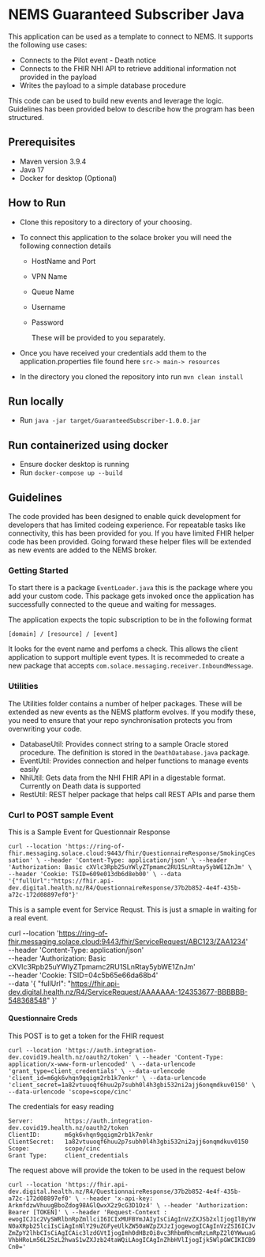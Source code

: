 # NEMS Guaranteed Subscriber Java

This application can be used as a template to connect to NEMS. It supports the following use cases:

- Connects to the Pilot event - Death notice
- Connects to the FHIR NHI API to retrieve additional information not provided in the payload
- Writes the payload to a simple database procedure

This code can be used to build new events and leverage the logic. Guidelines has been provided below to describe how the program has been structured.

## Prerequisites

- Maven version 3.9.4
- Java 17
- Docker for desktop (Optional)

## How to Run

- Clone this repository to a directory of your choosing.

- To connect this application to the solace broker you will need the following connection details

  - HostName and Port
  - VPN Name
  - Queue Name
  - Username
  - Password

    These will be provided to you separately.

- Once you have received your credentials add them to the application.properties file found here `src-> main-> resources`
- In the directory you cloned the repository into run `mvn clean install`

## Run locally

- Run `java -jar target/GuaranteedSubscriber-1.0.0.jar`

## Run containerized using docker

- Ensure docker desktop is running
- Run `docker-compose up --build `

## Guidelines

The code provided has been designed to enable quick development for developers that has limited codeing experience. For repeatable tasks like connectivity, this has been provided for you. If you have limited FHIR helper code has been provided. Going forward these helper files will be extended as new events are added to the NEMS broker.

### Getting Started

To start there is a package `EventLoader.java` this is the package where you add your custom code. This package gets invoked once the application has successfully connected to the queue and waiting for messages.

The application expects the topic subscription to be in the following format

    [domain] / [resource] / [event]

It looks for the event name and perfoms a check. This allows the client application to support multiple event types. It is recommeded to create a new package that accepts `com.solace.messaging.receiver.InboundMessage`.

### Utilities

The Utilities folder contains a number of helper packages. These will be extended as new events as the NEMS platform evolves. If you modify these, you need to ensure that your repo synchronisation protects you from overwriting your code.

- DatabaseUtil: Provides connect string to a sample Oracle stored procedure. The definition is stored in the `DeathDatabase.java` package.
- EventUtil: Provides connection and helper functions to manage events easily
- NhiUtil: Gets data from the NHI FHIR API in a digestable format. Currently on Death data is supported
- RestUtil: REST helper package that helps call REST APIs and parse them

### Curl to POST sample Event

This is a Sample Event for Questionnair Response

`curl --location 'https://ring-of-fhir.messaging.solace.cloud:9443/fhir/QuestionnaireResponse/SmokingCessation' \
--header 'Content-Type: application/json' \
--header 'Authorization: Basic cXVlc3Rpb25uYWlyZTpmamc2RU1SLnRtay5ybWE1ZnJm' \
--header 'Cookie: TSID=609e013db6d8eb00' \
--data '{"fullUrl":"https://fhir.api-dev.digital.health.nz/R4/QuestionnaireResponse/37b2b852-4e4f-435b-a72c-172d08897ef0"}'`

This is a sample event for Service Requst. This is just a smaple in waiting for a real event.

curl --location 'https://ring-of-fhir.messaging.solace.cloud:9443/fhir/ServiceRequest/ABC123/ZAA1234' \
--header 'Content-Type: application/json' \
--header 'Authorization: Basic cXVlc3Rpb25uYWlyZTpmamc2RU1SLnRtay5ybWE1ZnJm' \
--header 'Cookie: TSID=04c5b65e66da68b4' \
--data '{
"fullUrl": "https://fhir.api-dev.digital.health.nz/R4/ServiceRequest/AAAAAAA-124353677-BBBBBB-548368548"
}'

#### Questionnaire Creds

This POST is to get a token for the FHIR request

`curl --location 'https://auth.integration-dev.covid19.health.nz/oauth2/token' \
--header 'Content-Type: application/x-www-form-urlencoded' \
--data-urlencode 'grant_type=client_credentials' \
--data-urlencode 'client_id=m6gk6vhqn9gqigm2rb1k7enkr' \
--data-urlencode 'client_secret=1a82vtuuoqf6huu2p7subh0l4h3gbi532ni2ajj6onqmdkuv0150' \
--data-urlencode 'scope=scope/cinc'`

The credentials for easy reading

    Server:         https://auth.integration-dev.covid19.health.nz/oauth2/token
    ClientID:       m6gk6vhqn9gqigm2rb1k7enkr
    ClientSecret:   1a82vtuuoqf6huu2p7subh0l4h3gbi532ni2ajj6onqmdkuv0150
    Scope:          scope/cinc
    Grant Type:     client_credentials

The request above will provide the token to be used in the request below

`curl --location 'https://fhir.api-dev.digital.health.nz/R4/QuestionnaireResponse/37b2b852-4e4f-435b-a72c-172d08897ef0' \
--header 'x-api-key: ArkmfdzwVhuugBboZdog98AGlQwxX2z9cG3D1Oz4' \
--header 'Authorization: Bearer [TOKEN]' \
--header 'Request-Context : ewogICJ1c2VySWRlbnRpZmllciI6ICIxMUFBYmJAIyIsCiAgInVzZXJSb2xlIjogIlByYWN0aXRpb25lciIsCiAgInNlY29uZGFyeUlkZW50aWZpZXJzIjogewogICAgInVzZSI6ICJvZmZpY2lhbCIsCiAgICAic3lzdGVtIjogImh0dHBzOi8vc3RhbmRhcmRzLmRpZ2l0YWwuaGVhbHRoLm56L25zL2hwaS1wZXJzb24taWQiLAogICAgInZhbHVlIjogIjk5WlpGWCIKICB9Cn0='`
